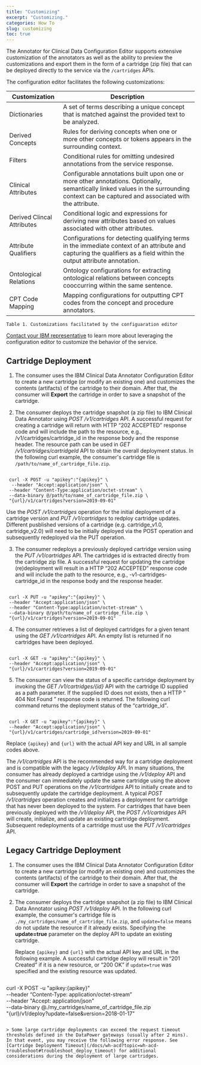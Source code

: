 ```yaml
---
title: "Customizing"
excerpt: "Customizing."
categories: How To
slug: customizing
toc: true
---
```

<!-- ---

copyright:
  years: 2011, 2019
lastupdated: "2019-04-12"

keywords: annotator clinical data, clinical data, annotation

subcollection: wh-acd

--- -->

<!-- # Customizing -->

The Annotator for Clinical Data Configuration Editor supports extensive customization of the annotators as well as the ability to preview the customizations and export them in the form of a cartridge (zip file) that can be deployed directly to the service via the `/cartridges` APIs.

The configuration editor facilitates the following customizations:

| Customization | Description |
|----|----|
| Dictionaries | A set of terms describing a unique concept that is matched against the provided text to be analyzed. |
| Derived Concepts | Rules for deriving concepts when one or more other concepts or tokens appears in the surrounding context. |
| Filters | Conditional rules for omitting undesired annotations from the service response. |
| Clinical Attributes | Configurable annotations built upon one or more other annotations. Optionally, semantically linked values in the surrounding context can be captured and associated with the attribute. |
| Derived Clincal Attributes | Conditional logic and expressions for deriving new attributes based on values associated with other attributes. |
| Attribute Qualifiers | Configurations for detecting qualifying terms in the immediate context of an attribute and capturing the qualifiers as a field within the output attribute annotation. |
| Ontological Relations | Ontology configurations for extracting ontological relations between concepts cooccurring within the same sentence. |
| CPT Code Mapping | Mapping configurations for outputting CPT codes from the concept and procedure annotators. |
`Table 1. Customizations facilitated by the configuaration editor`

[Contact your IBM representative](https://www.ibm.com/account/reg/us-en/signup?formid=MAIL-watsonhealthna) to learn more about leveraging the configuration editor to customize the behavior of the service.

## Cartridge Deployment

1. The consumer uses the IBM Clinical Data Annotator Configuration Editor to create a new cartridge (or modify an existing one) and customizes the contents (artifacts) of the cartridge to their domain. After that, the consumer will **Export** the cartridge in order to save a snapshot of the cartridge.

2. The consumer deploys the cartridge snapshot (a zip file) to  IBM Clinical Data Annotator using _POST /v1/cartridges_ API. A successful request for creating a cartridge will return with HTTP <q>202 ACCEPTED</q> response code and will include the path to the resource, e.g., /v1/cartridges/cartridge_id in the response body and the response header. The resource path can be used in _GET /v1/cartridges/cartridgeId_ API to obtain the overall deployment status. In the following curl example, the consumer's cartridge file is `/path/to/name_of_cartridge_file.zip`.

```Curl

 curl -X POST -u "apikey":"{apikey}" \
  --header "Accept:application/json" \
 --header "Content-Type:application/octet-stream" \
 --data-binary @/path/to/name_of_cartridge_file.zip \
 "{url}/v1/cartridges?version=2019-09-01"

```

Use the _POST /v1/cartridges_ operation for the initial deployment of a cartridge version and _PUT /v1/cartridges_ to redploy cartridge updates. Different pusblished versions of a cartridge (e.g. cartridge_v1.0, cartridge_v2.0) will need to be initially deployed via the POST operation and subsequently redeployed via the PUT operation.

3. The consumer redeploys a previously deployed cartridge version using the _PUT /v1/cartridges_ API. The cartridges id is extracted directly from the cartridge zip file. A successful request for updating the cartridge (re)deployment will result in a HTTP <q>202 ACCEPTED</q> response code and will include the path to the resource, e.g., -v1-cartridges-cartridge_id in the response body and the response header.

```Curl

 curl -X PUT -u "apikey":"{apikey}" \
 --header "Accept:application/json" \
 --header "Content-Type:application/octet-stream" \
 --data-binary @/path/to/name_of_cartridge_file.zip \
 "{url}/v1/cartridges?version=2019-09-01"

```

4. The consumer retrieves a list of deployed cartridges for a given tenant using the _GET /v1/cartridges_ API. An empty list is returned if no cartridges have been deployed.

```Curl

 curl -X GET -u "apikey":"{apikey}" \
 --header "Accept:application/json" \
 "{url}/v1/cartridges?version=2019-09-01"

```

5. The consumer can view the status of a specific cartridge deployment by invoking the _GET /v1/cartridges/{id}_ API with the cartridge ID supplied as a path parameter. If the supplied ID does not exists, then a HTTP  <q> 404 Not Found </q> response code is returned. The following curl command returns the deployment status of the <q>cartridge_id</q>.

```Curl

 curl -X GET -u "apikey":"{apikey}" \
 --header "Accept:application/json" \
 "{url}/v1/cartridges/cartridge_id?version=2019-09-01"

```

Replace `{apikey}` and `{url}` with the actual API key and URL in all sample codes above.

The _/v1/cartridges_ API is the recommended way for a cartridge deployment and is compatible with the legacy _/v1/deploy_ API. In many situations, the consumer has already deployed a cartridge using the _/v1/deploy_ API and the consumer can immediately update the same cartridge using the above POST and PUT operations on the _/v1/cartridges_ API to initially create and to subsequently update the cartridge deployment.
A typical _POST /v1/cartridges_ operation creates and initializes a deployment for cartridge that has never been deployed to the system. For cartridges that have been previously deployed with the _/v1/deploy_ API, the _POST /v1/cartridges_ API will create, initialize, and update an existing cartridge deployment. Subsequent redeployments of a cartridge must use the _PUT /v1/cartridges_ API.

## Legacy Cartridge Deployment

1. The consumer uses the IBM Clinical Data Annotator Configuration Editor to create a new cartridge (or modify an existing one) and customizes the contents (artifacts) of the cartridge to their domain. After that, the consumer will **Export** the cartridge in order to save a snapshot of the cartridge.
2. The consumer deploys the cartridge snapshot (a zip file) to  IBM Clinical Data Annotator using _POST /v1/deploy_ API. In the following curl example, the consumer's cartridge file is `./my_cartridges/name_of_cartridge_file.zip`, and `update=false` means do not update the resource if it already exists. Specifying the **update=true** parameter on the deploy API to update an existing cartridge.

    Replace `{apikey}` and `{url}` with the actual API key and URL in the following example. A successful cartridge deploy will result in <q>201 Created</q> if it is a new resource, or <q>200 OK</q> if `update=true` was specified and the existing resource was updated.

    ```Curl

  curl -X POST -u "apikey:{apikey}" \
  --header “Content-Type: application/octet-stream” \
  --header "Accept: application/json" \
  --data-binary @./my_cartridges/name_of_cartridge_file.zip \
  "{url}/v1/deploy?update=false&version=2018-01-17"

```

> Some large cartridge deployments can exceed the request timeout thresholds defined in the DataPower gateways (usually after 2 mins). In that event, you may receive the following error response. See [Cartridge Deployment Timeout](/docs/wh-acd?topic=wh-acd-troubleshoot#troubleshoot_deploy_timeout) for additional considerations during the deployment of large cartridges.
